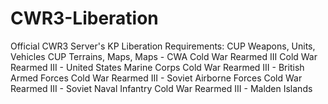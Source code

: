 # CWR3-Liberation
Official CWR3 Server's KP Liberation
Requirements:
CUP Weapons, Units, Vehicles
CUP Terrains, Maps, Maps - CWA
Cold War Rearmed III
Cold War Rearmed III - United States Marine Corps
Cold War Rearmed III - British Armed Forces
Cold War Rearmed III - Soviet Airborne Forces
Cold War Rearmed III - Soviet Naval Infantry
Cold War Rearmed III - Malden Islands
